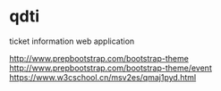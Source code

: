 # qdti
ticket information web application

http://www.prepbootstrap.com/bootstrap-theme
http://www.prepbootstrap.com/bootstrap-theme/event
https://www.w3cschool.cn/msv2es/qmaj1pyd.html